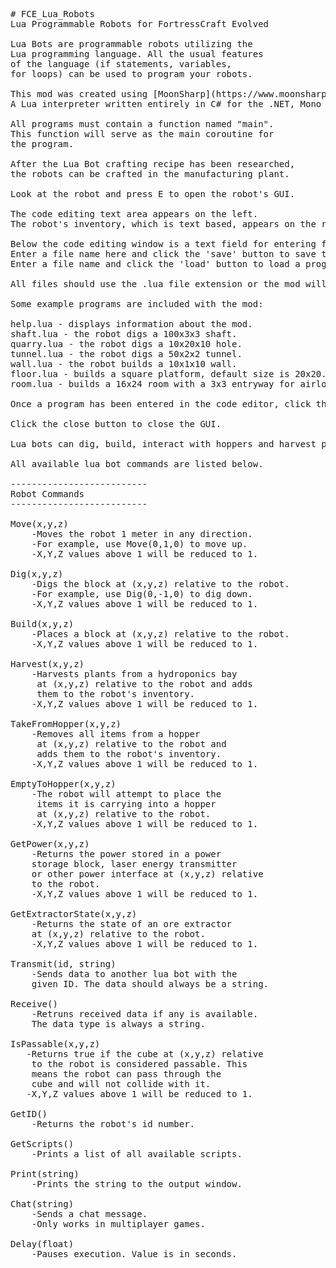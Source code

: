 <pre>
# FCE_Lua_Robots
Lua Programmable Robots for FortressCraft Evolved  

Lua Bots are programmable robots utilizing the
Lua programming language. All the usual features
of the language (if statements, variables,
for loops) can be used to program your robots.

This mod was created using [MoonSharp](https://www.moonsharp.org/)  
A Lua interpreter written entirely in C# for the .NET, Mono and Unity platforms.

All programs must contain a function named "main".
This function will serve as the main coroutine for
the program.

After the Lua Bot crafting recipe has been researched,
the robots can be crafted in the manufacturing plant.

Look at the robot and press E to open the robot's GUI.

The code editing text area appears on the left.
The robot's inventory, which is text based, appears on the right.

Below the code editing window is a text field for entering file names.
Enter a file name here and click the 'save' button to save the file to disk.
Enter a file name and click the 'load' button to load a program.

All files should use the .lua file extension or the mod will not recognize them.

Some example programs are included with the mod:

help.lua - displays information about the mod.
shaft.lua - the robot digs a 100x3x3 shaft.
quarry.lua - the robot digs a 10x20x10 hole.
tunnel.lua - the robot digs a 50x2x2 tunnel.
wall.lua - the robot builds a 10x1x10 wall.
floor.lua - builds a square platform, default size is 20x20.
room.lua - builds a 16x24 room with a 3x3 entryway for airlocks.

Once a program has been entered in the code editor, click the run button to start the program.

Click the close button to close the GUI.

Lua bots can dig, build, interact with hoppers and harvest plants from hydroponics bays.

All available lua bot commands are listed below.

--------------------------
Robot Commands
--------------------------

Move(x,y,z)
	-Moves the robot 1 meter in any direction.
	-For example, use Move(0,1,0) to move up.
	-X,Y,Z values above 1 will be reduced to 1.

Dig(x,y,z)
	-Digs the block at (x,y,z) relative to the robot.
	-For example, use Dig(0,-1,0) to dig down.
	-X,Y,Z values above 1 will be reduced to 1.

Build(x,y,z)
	-Places a block at (x,y,z) relative to the robot.
	-X,Y,Z values above 1 will be reduced to 1.

Harvest(x,y,z)
	-Harvests plants from a hydroponics bay
	 at (x,y,z) relative to the robot and adds 
	 them to the robot's inventory.
	-X,Y,Z values above 1 will be reduced to 1.

TakeFromHopper(x,y,z)
	-Removes all items from a hopper
	 at (x,y,z) relative to the robot and 
	 adds them to the robot's inventory.
	-X,Y,Z values above 1 will be reduced to 1.

EmptyToHopper(x,y,z)
	-The robot will attempt to place the
	 items it is carrying into a hopper
	 at (x,y,z) relative to the robot.
	-X,Y,Z values above 1 will be reduced to 1.

GetPower(x,y,z)
    -Returns the power stored in a power
    storage block, laser energy transmitter
    or other power interface at (x,y,z) relative 
    to the robot.
    -X,Y,Z values above 1 will be reduced to 1.

GetExtractorState(x,y,z)
    -Returns the state of an ore extractor
    at (x,y,z) relative to the robot.
    -X,Y,Z values above 1 will be reduced to 1.

Transmit(id, string)
    -Sends data to another lua bot with the
    given ID. The data should always be a string.

Receive()
    -Retruns received data if any is available.
    The data type is always a string.
	
IsPassable(x,y,z)
   -Returns true if the cube at (x,y,z) relative
	to the robot is considered passable. This
	means the robot can pass through the
	cube and will not collide with it.
   -X,Y,Z values above 1 will be reduced to 1.

GetID()
	-Returns the robot's id number.

GetScripts()
	-Prints a list of all available scripts.

Print(string)
	-Prints the string to the output window.

Chat(string)
	-Sends a chat message.
	-Only works in multiplayer games.
	
Delay(float)
	-Pauses execution. Value is in seconds.
</pre>

